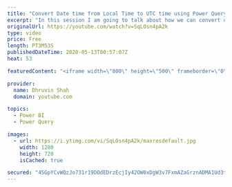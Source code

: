 ```yaml
---
title: "Convert Date time from Local Time to UTC time using Power Query"
excerpt: "In this session I am going to talk about how we can convert datetime from one timezone to UTC timezone in power query.  sometimes there are situations where we need to convert our local date time value to UTC time value.  In Power Query we have some functions using which we can convert our local date"
originalUrl: https://youtube.com/watch?v=SqLOsn4pA2k
type: video
price: Free
length: PT3M53S
publishedDateTime: 2020-05-13T00:57:07Z
heat: 53

featuredContent: "<iframe width=\"800\" height=\"500\" frameborder=\"0\" src=\"https://www.youtube.com/embed/SqLOsn4pA2k\" allow=\"accelerometer; autoplay; encrypted-media; gyroscope; picture-in-picture\" allowfullscreen></iframe>"

provider:
  name: Dhruvin Shah
  domain: youtube.com

topics:
  - Power BI
  - Power Query

images:
  - url: https://i.ytimg.com/vi/SqLOsn4pA2k/maxresdefault.jpg
    width: 1280
    height: 720
    isCached: true

secured: "4SGpYCvWQzJo731r19DOdEDrzEcjIy42OW0xDgW3v7FxmAZaGrznADMA1Ud3twwDvuwhytNAjH1yqzZL+FvvnGDOPsc15i9EZMTJ9OTHtJjItd2X97WFGNwntnXcnXz07TdkOs9qv2DLisKc6YJoF6fMSIvWJL/q9kDa34E/g2iIBLM6RYHtPl+CbiqQiPbOBzBcysAOJjVOHfhg9kiR0MEEv/Gx/M7OBrTldUdlEeqQX+fS9qyTOBhROY9bh5C6BJuPa/QZjIw9LzEA55cT1oLoqAPqQYW645pJ1ZXcgti1zP3IA3PZeRdqIh7W55EPFAIuRSvlSZjcH1nEcrrZFwQ+zbfIq8fHnhDfDwlF0G9jb4xrglWNFRXRF5KnCOoIFKUxHwXd8oR0tvJnzK7Nk1nmHgDZJ5dkW1RYa1jipu8=;6iM0S84YTLeuYgdXF7Mblw=="
---
```


